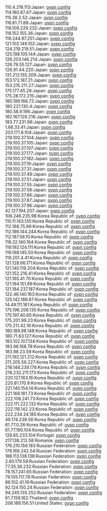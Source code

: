 110.4.218.113:Japan: [ovpn config](vpn/110_4_218_113.ovpn)  
114.180.87.47:Japan: [ovpn config](vpn/114_180_87_47.ovpn)  
115.38.2.52:Japan: [ovpn config](vpn/115_38_2_52.ovpn)  
116.81.71.88:Japan: [ovpn config](vpn/116_81_71_88.ovpn)  
118.109.229.232:Japan: [ovpn config](vpn/118_109_229_232.ovpn)  
118.152.155.36:Japan: [ovpn config](vpn/118_152_155_36.ovpn)  
119.244.97.251:Japan: [ovpn config](vpn/119_244_97_251.ovpn)  
121.102.149.102:Japan: [ovpn config](vpn/121_102_149_102.ovpn)  
124.219.219.51:Japan: [ovpn config](vpn/124_219_219_51.ovpn)  
125.198.105.144:Japan: [ovpn config](vpn/125_198_105_144.ovpn)  
126.203.146.214:Japan: [ovpn config](vpn/126_203_146_214.ovpn)  
126.79.55.127:Japan: [ovpn config](vpn/126_79_55_127.ovpn)  
126.91.44.220:Japan: [ovpn config](vpn/126_91_44_220.ovpn)  
131.213.155.209:Japan: [ovpn config](vpn/131_213_155_209.ovpn)  
153.172.187.21:Japan: [ovpn config](vpn/153_172_187_21.ovpn)  
153.215.211.27:Japan: [ovpn config](vpn/153_215_211_27.ovpn)  
175.177.45.28:Japan: [ovpn config](vpn/175_177_45_28.ovpn)  
175.28.172.215:Japan: [ovpn config](vpn/175_28_172_215.ovpn)  
180.199.166.72:Japan: [ovpn config](vpn/180_199_166_72.ovpn)  
180.221.130.4:Japan: [ovpn config](vpn/180_221_130_4.ovpn)  
180.58.9.196:Japan: [ovpn config](vpn/180_58_9_196.ovpn)  
182.167.129.216:Japan: [ovpn config](vpn/182_167_129_216.ovpn)  
183.77.231.96:Japan: [ovpn config](vpn/183_77_231_96.ovpn)  
1.66.33.41:Japan: [ovpn config](vpn/1_66_33_41.ovpn)  
203.171.8.104:Japan: [ovpn config](vpn/203_171_8_104.ovpn)  
219.100.37.104:Japan: [ovpn config](vpn/219_100_37_104.ovpn)  
219.100.37.105:Japan: [ovpn config](vpn/219_100_37_105.ovpn)  
219.100.37.107:Japan: [ovpn config](vpn/219_100_37_107.ovpn)  
219.100.37.177:Japan: [ovpn config](vpn/219_100_37_177.ovpn)  
219.100.37.182:Japan: [ovpn config](vpn/219_100_37_182.ovpn)  
219.100.37.19:Japan: [ovpn config](vpn/219_100_37_19.ovpn)  
219.100.37.31:Japan: [ovpn config](vpn/219_100_37_31.ovpn)  
219.100.37.49:Japan: [ovpn config](vpn/219_100_37_49.ovpn)  
219.100.37.51:Japan: [ovpn config](vpn/219_100_37_51.ovpn)  
219.100.37.55:Japan: [ovpn config](vpn/219_100_37_55.ovpn)  
219.100.37.58:Japan: [ovpn config](vpn/219_100_37_58.ovpn)  
219.100.37.86:Japan: [ovpn config](vpn/219_100_37_86.ovpn)  
219.100.37.87:Japan: [ovpn config](vpn/219_100_37_87.ovpn)  
219.100.37.96:Japan: [ovpn config](vpn/219_100_37_96.ovpn)  
42.127.194.207:Japan: [ovpn config](vpn/42_127_194_207.ovpn)  
106.246.235.98:Korea Republic of: [ovpn config](vpn/106_246_235_98.ovpn)  
110.11.143.135:Korea Republic of: [ovpn config](vpn/110_11_143_135.ovpn)  
112.168.75.86:Korea Republic of: [ovpn config](vpn/112_168_75_86.ovpn)  
112.186.144.244:Korea Republic of: [ovpn config](vpn/112_186_144_244.ovpn)  
112.187.58.10:Korea Republic of: [ovpn config](vpn/112_187_58_10.ovpn)  
118.32.140.164:Korea Republic of: [ovpn config](vpn/118_32_140_164.ovpn)  
119.192.124.111:Korea Republic of: [ovpn config](vpn/119_192_124_111.ovpn)  
119.198.145.50:Korea Republic of: [ovpn config](vpn/119_198_145_50.ovpn)  
119.201.4.41:Korea Republic of: [ovpn config](vpn/119_201_4_41.ovpn)  
121.128.66.171:Korea Republic of: [ovpn config](vpn/121_128_66_171.ovpn)  
121.140.119.204:Korea Republic of: [ovpn config](vpn/121_140_119_204.ovpn)  
121.152.216.41:Korea Republic of: [ovpn config](vpn/121_152_216_41.ovpn)  
121.165.41.70:Korea Republic of: [ovpn config](vpn/121_165_41_70.ovpn)  
121.184.151.89:Korea Republic of: [ovpn config](vpn/121_184_151_89.ovpn)  
121.184.237.187:Korea Republic of: [ovpn config](vpn/121_184_237_187.ovpn)  
122.46.140.163:Korea Republic of: [ovpn config](vpn/122_46_140_163.ovpn)  
125.142.186.87:Korea Republic of: [ovpn config](vpn/125_142_186_87.ovpn)  
14.49.111.161:Korea Republic of: [ovpn config](vpn/14_49_111_161.ovpn)  
175.196.206.135:Korea Republic of: [ovpn config](vpn/175_196_206_135.ovpn)  
175.197.40.65:Korea Republic of: [ovpn config](vpn/175_197_40_65.ovpn)  
175.201.99.23:Korea Republic of: [ovpn config](vpn/175_201_99_23.ovpn)  
175.211.42.16:Korea Republic of: [ovpn config](vpn/175_211_42_16.ovpn)  
180.189.98.148:Korea Republic of: [ovpn config](vpn/180_189_98_148.ovpn)  
180.71.63.127:Korea Republic of: [ovpn config](vpn/180_71_63_127.ovpn)  
183.102.107.134:Korea Republic of: [ovpn config](vpn/183_102_107_134.ovpn)  
183.96.168.78:Korea Republic of: [ovpn config](vpn/183_96_168_78.ovpn)  
183.98.23.59:Korea Republic of: [ovpn config](vpn/183_98_23_59.ovpn)  
211.192.121.212:Korea Republic of: [ovpn config](vpn/211_192_121_212.ovpn)  
211.205.56.227:Korea Republic of: [ovpn config](vpn/211_205_56_227.ovpn)  
218.148.239.178:Korea Republic of: [ovpn config](vpn/218_148_239_178.ovpn)  
218.232.211.173:Korea Republic of: [ovpn config](vpn/218_232_211_173.ovpn)  
220.127.163.16:Korea Republic of: [ovpn config](vpn/220_127_163_16.ovpn)  
220.81.170.8:Korea Republic of: [ovpn config](vpn/220_81_170_8.ovpn)  
221.140.154.14:Korea Republic of: [ovpn config](vpn/221_140_154_14.ovpn)  
221.168.181.73:Korea Republic of: [ovpn config](vpn/221_168_181_73.ovpn)  
222.108.241.73:Korea Republic of: [ovpn config](vpn/222_108_241_73.ovpn)  
222.111.222.132:Korea Republic of: [ovpn config](vpn/222_111_222_132.ovpn)  
222.116.142.23:Korea Republic of: [ovpn config](vpn/222_116_142_23.ovpn)  
222.234.24.185:Korea Republic of: [ovpn config](vpn/222_234_24_185.ovpn)  
49.174.239.56:Korea Republic of: [ovpn config](vpn/49_174_239_56.ovpn)  
61.77.0.26:Korea Republic of: [ovpn config](vpn/61_77_0_26.ovpn)  
61.77.190.104:Korea Republic of: [ovpn config](vpn/61_77_190_104.ovpn)  
128.65.233.104:Portugal: [ovpn config](vpn/128_65_233_104.ovpn)  
217.138.212.58:Romania: [ovpn config](vpn/217_138_212_58.ovpn)  
176.210.156.183:Russian Federation: [ovpn config](vpn/176_210_156_183.ovpn)  
178.166.242.54:Russian Federation: [ovpn config](vpn/178_166_242_54.ovpn)  
188.113.138.138:Russian Federation: [ovpn config](vpn/188_113_138_138.ovpn)  
2.60.179.59:Russian Federation: [ovpn config](vpn/2_60_179_59.ovpn)  
77.35.36.232:Russian Federation: [ovpn config](vpn/77_35_36_232.ovpn)  
78.157.241.65:Russian Federation: [ovpn config](vpn/78_157_241_65.ovpn)  
79.105.117.78:Russian Federation: [ovpn config](vpn/79_105_117_78.ovpn)  
86.102.41.19:Russian Federation: [ovpn config](vpn/86_102_41_19.ovpn)  
92.124.150.24:Russian Federation: [ovpn config](vpn/92_124_150_24.ovpn)  
94.245.135.252:Russian Federation: [ovpn config](vpn/94_245_135_252.ovpn)  
61.7.159.162:Thailand: [ovpn config](vpn/61_7_159_162.ovpn)  
206.189.156.51:United States: [ovpn config](vpn/206_189_156_51.ovpn)  
